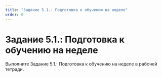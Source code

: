 ```yaml
---
title: "Задание 5.1.: Подготовка к обучению на неделе"
order: 0
---
```


# Задание 5.1.: Подготовка к обучению на неделе

Выполните Задание 5.1.: Подготовка к обучению на неделе в рабочей тетради.